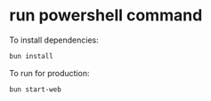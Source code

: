 # run powershell command 

To install dependencies:

```bash
bun install
```

To run for production:

```bash
bun start-web
```


